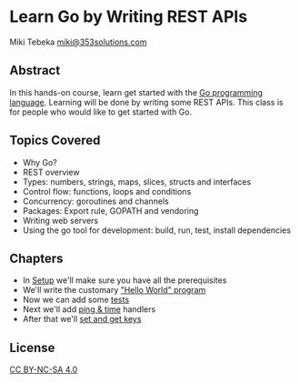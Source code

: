 # Learn Go by Writing REST APIs

Miki Tebeka <miki@353solutions.com>

## Abstract
In this hands-on course, learn get started with the [Go programming
language][go]. Learning will be done by writing some REST APIs. This class is
for people who would like to get started with Go.

[go]: https://golang.org

## Topics Covered
* Why Go?
* REST overview
* Types: numbers, strings, maps, slices, structs and interfaces
* Control flow: functions, loops and conditions
* Concurrency: goroutines and channels
* Packages: Export rule, GOPATH and vendoring
* Writing web servers
* Using the go tool for development: build, run, test, install dependencies 

## Chapters

* In [Setup][setup] we'll make sure you have all the prerequisites
* We'll write the customary ["Hello World" program][hello-world]
* Now we can add some [tests][tests]
* Next we'll add [ping & time][ping] handlers
* After that we'll [set and get keys][setget]

[setup]: step_00/README.md
[hello-world]: step_01/README.md
[tests]: step_02/README.md
[ping]: step_03/README.md
[setget]: step_04/README.md

## License

[CC BY-NC-SA 4.0][license]

[license]: https://creativecommons.org/licenses/by-nc-sa/4.0/legalcode
